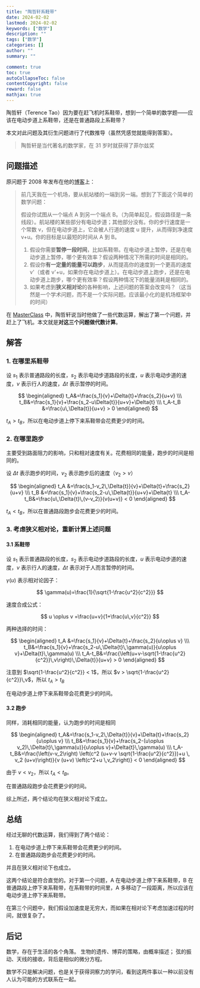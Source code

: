 ```yaml
---
title: "陶哲轩系鞋带"
date: 2024-02-02
lastmod: 2024-02-02
keywords: ["数学"]
description: ""
tags: ["数学"]
categories: []
author: ""
summary: ""

comment: true
toc: true
autoCollapseToc: false
contentCopyright: false
reward: false
mathjax: true
---
```


陶哲轩（Terence Tao）因为要在赶飞机时系鞋带，想到一个简单的数学题——应该在电动步道上系鞋带，还是在普通路段上系鞋带？

本文对此问题及其衍生问题进行了代数推导（虽然凭感觉就能得到答案）。

<!--more-->

> 陶哲轩是当代著名的数学家，在 31 岁时就获得了菲尔兹奖

## 问题描述

原问题于 2008 年发布在他的[博客](https://terrytao.wordpress.com/2008/12/09/an-airport-inspired-puzzle/)上：

> 前几天我在一个机场，要从航站楼的一端到另一端。想到了下面这个简单的数学问题：
>
> 假设你试图从一个端点 A 到另一个端点 B。（为简单起见，假设路径是一条线段）。航站楼的某些部分有电动步道；其他部分没有。你的步行速度是一个常数 v，但在电动步道上，它会被人行道的速度 u 提升，从而得到净速度 v+u。你的目标是以最短的时间从 A 到 B。
>
> 1. 假设你需要**暂停一段时间**，比如系鞋带。在电动步道上暂停，还是在电动步道上暂停，哪个更有效率？假设两种情况下所需的时间是相同的。
> 2. 假设你**有一定量的能量可以跑步**，从而提高你的速度到一个更高的速度 v'（或者 v'+u，如果你在电动步道上）。在电动步道上跑步，还是在电动步道上跑步，哪个更有效率？假设两种情况下的能量消耗是相同的。
> 3. 如果考虑到**狭义相对论**的各种影响，上述问题的答案会改变吗？（这当然是一个学术问题，而不是一个实际问题。应该最小化的是机场框架中的时间）


在 [MasterClass](https://www.bilibili.com/video/BV1wa41187Wf?p=7) 中，陶哲轩说当时他做了一些代数运算，解出了第一个问题，并赶上了飞机。本文就是**对这三个问题做代数计算**。


## 解答

### 1. 在哪里系鞋带

设 $s_1$ 表示普通路段的长度，$s_2$ 表示电动步道路段的长度，$u$ 表示电动步道的速度，$v$ 表示行人的速度，$\Delta{t}$ 表示暂停的时间。


$$
\begin{aligned}
t_A&=\frac{s_1}{v}+\Delta{t}+\frac{s_2}{u+v} \\\
t_B&=\frac{s_1}{v}+\frac{s_2-u\Delta{t}}{u+v}+\Delta{t} \\\
t_A-t_B &=\frac{u\,\Delta{t}}{u+v} > 0
\end{aligned}
$$

$t_A>t_B$，所以在电动步道上停下来系鞋带会花费更少的时间。


### 2. 在哪里跑步

主要受到路面阻力的影响，只和相对速度有关。花费相同的能量，跑步的时间是相同的。

设 $\Delta{t}$ 表示跑步的时间，$v_2$ 表示跑步后的速度（$v_2>v$）

$$
\begin{aligned}
t_A &=\frac{s_1-v_2\,\Delta{t}}{v}+\Delta{t}+\frac{s_2}{u+v} \\\
t_B &=\frac{s_1}{v}+\frac{s_2-u\,\Delta{t}}{u+v}+\Delta{t} \\\
t_A-t_B&=\frac{u\,\Delta{t}\,(v-v_2)}{v(u+v)} < 0
\end{aligned}
$$

$t_A<t_B$，所以在普通路段跑步会花费更少的时间。

### 3. 考虑狭义相对论，重新计算上述问题

#### 3.1 系鞋带

设 $s_1$ 表示普通路段的长度，$s_2$ 表示电动步道路段的长度，$u$ 表示电动步道的速度，$v$ 表示行人的速度，$\Delta{t}$ 表示对于人而言暂停的时间。

$\gamma(u)$ 表示相对论因子：

$$
\gamma(u)=\frac{1}{\sqrt{1-\frac{u^2}{c^2}}}
$$

速度合成公式：

$$
u \oplus v =\frac{u+v}{1+\frac{u\,v}{c^2}}
$$

两种选择的时间：

$$
\begin{aligned}
t_A &=\frac{s_1}{v}+\Delta{t}+\frac{s_2}{u\oplus v} \\\
t_B&=\frac{s_1}{v}+\frac{s_2-u\,\Delta{t}\,\gamma(u)}{u\oplus v}+\Delta{t}\,\gamma(u) \\\
t_A-t_B&=\frac{\left(u+v-\sqrt{1-\frac{u^2}{c^2}}\,v\right)\,\Delta{t}}{u+v} > 0
\end{aligned}
$$

注意到 $\sqrt{1-\frac{u^2}{c^2}} < 1$，所以 $v > \sqrt{1-\frac{u^2}{c^2}}\,v$，所以 $t_A>t_B$

在电动步道上停下来系鞋带会花费更少的时间。

#### 3.2 跑步

同样，消耗相同的能量，认为跑步的时间是相同

$$
\begin{aligned}
t_A&=\frac{s_1-v_2\,\Delta{t}}{v}+\Delta{t}+\frac{s_2}{u\oplus v} \\\
t_B&=\frac{s_1}{v}+\frac{s_2-(u\oplus v_2)\,\Delta{t}\,\gamma(u)}{u\oplus v}+\Delta{t}\,\gamma(u) \\\
t_A-t_B&=\frac{\left(v-v_2\right) \left(c^2 (u+v-v \sqrt{1-\frac{u^2}{c^2}})+u \, v_2 (u+v)\right)}{v (u+v) \left(c^2+u \,v_2\right)} < 0
\end{aligned}
$$

由于 $v<v_2$，所以 $t_A<t_B$。

在普通路段跑步会花费更少的时间。

综上所述，两个结论均在狭义相对论下成立。

## 总结

经过无聊的代数运算，我们得到了两个结论：

1. 在电动步道上停下来系鞋带会花费更少的时间。
2. 在普通路段跑步会花费更少的时间。

并且在狭义相对论下也成立。

这两个结论是符合直觉的。对于第一个问题，A 在电动步道上停下来系鞋带，B 在普通路段上停下来系鞋带，在系鞋带的时间里，A 多移动了一段距离，所以应该在电动步道上停下来系鞋带。

在第三个问题中，我们假设加速度是无穷大，而如果在相对论下考虑加速过程的时间，就很复杂了。

## 后记

数学，存在于生活的各个角落。
生物的遗传、博弈的策略，由概率描述；
弦的振动、天线的接收，背后是相似的微分方程。

数学不只是解决问题，也是关于获得洞察力的学问，看到这两件事以一种以前没有人认为可能的方式联系在一起。
